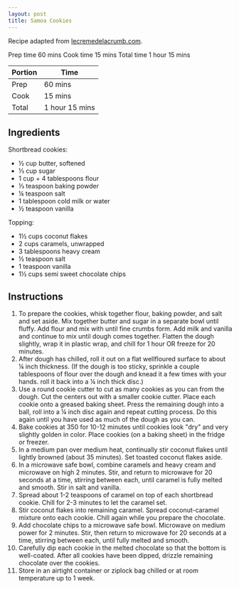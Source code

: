 ```yaml
---
layout: post
title: Samoa Cookies
---
```


Recipe adapted from [lecremedelacrumb.com](http://www.lecremedelacrumb.com/2014/08/homemade-samoas-aka-caramel-coconut-girl-scout-cookies.html).

<!--more-->

Prep time
60 mins
Cook time
15 mins
Total time
1 hour 15 mins

| Portion | Time |
| -----   | ------------- |
| Prep    | 60 mins       |
| Cook    | 15 mins       |
| Total   | 1 hour 15 mins|


## Ingredients

Shortbread cookies:

* ½ cup butter, softened
* ⅓ cup sugar
* 1 cup + 4 tablespoons flour
* ⅓ teaspoon baking powder
* ¼ teaspoon salt
* 1 tablespoon cold milk or water
* ½ teaspoon vanilla

Topping:

* 1½ cups coconut flakes
* 2 cups caramels, unwrapped
* 3 tablespoons heavy cream
* ½ teaspoon salt
* 1 teaspoon vanilla
* 1½ cups semi sweet chocolate chips

## Instructions

1. To prepare the cookies, whisk together flour, baking powder, and salt and set aside. Mix together butter
and sugar in a separate bowl until fluffy. Add flour and mix with until fine crumbs form. Add milk and
vanilla and continue to mix until dough comes together. Flatten the dough slightly, wrap it in plastic wrap,
and chill for 1 hour OR freeze for 20 minutes.
2. After dough has chilled, roll it out on a flat well­floured surface to about ¼ inch thickness. (If the dough is
too sticky, sprinkle a couple tablespoons of flour over the dough and knead it a few times with your hands.
roll it back into a ¼ inch thick disc.)
3. Use a round cookie cutter to cut as many cookies as you can from the dough. Cut the centers out with a
smaller cookie cutter. Place each cookie onto a greased baking sheet.
Press the remaining dough into a ball, roll into a ¼ inch disc again and repeat cutting process. Do this
again until you have used as much of the dough as you can.
4. Bake cookies at 350 for 10-12 minutes until cookies look "dry" and very slightly golden in color. Place
cookies (on a baking sheet) in the fridge or freezer.
5. In a medium pan over medium heat, continually stir coconut flakes until lightly browned (about 3­5
minutes). Set toasted coconut flakes aside.
6. In a microwave safe bowl, combine caramels and heavy cream and microwave on high 2 minutes. Stir,
and return to microwave for 20 seconds at a time, stirring between each, until caramel is fully melted and
smooth. Stir in salt and vanilla.
7. Spread about 1-2 teaspoons of caramel on top of each shortbread cookie. Chill for 2-3 minutes to let the
caramel set.
8. Stir coconut flakes into remaining caramel. Spread coconut-caramel mixture onto each cookie. Chill again
while you prepare the chocolate.
9. Add chocolate chips to a microwave safe bowl. Microwave on medium power for 2 minutes. Stir, then
return to microwave for 20 seconds at a time, stirring between each, until fully melted and smooth.
10. Carefully dip each cookie in the melted chocolate so that the bottom is well-coated. After all cookies have
been dipped, drizzle remaining chocolate over the cookies.
11. Store in an airtight container or ziplock bag chilled or at room temperature up to 1 week.
